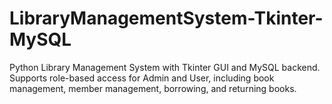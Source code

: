 # LibraryManagementSystem-Tkinter-MySQL
Python Library Management System with Tkinter GUI and MySQL backend. Supports role-based access for Admin and User, including book management, member management, borrowing, and returning books.

